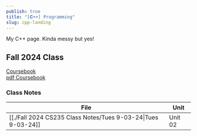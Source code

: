 ```yaml
---
publish: true
title: "[𝐂++] Programming"
slug: cpp-landing
---
```

  
My C++ page. Kinda messy but yes!  
  
## Fall 2024 Class   
[Coursebook](https://gitlab.com/moosadee/courses/-/tree/main/202408_Fall?ref_type=heads)  
[pdf Coursebook](https://moosadee.gitlab.io/courses/202408_Fall/book_oopcpp.pdf)  
### Class Notes  
| File                                                                        | Unit    |  
| --------------------------------------------------------------------------- | ------- |  
| [[./Fall 2024 CS235 Class Notes/Tues 9-03-24\|Tues 9-03-24]] | Unit 02 |  
  
  
